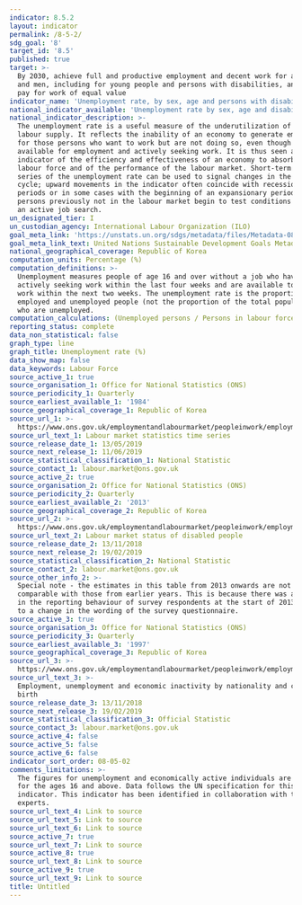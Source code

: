 ```yaml
---
indicator: 8.5.2
layout: indicator
permalink: /8-5-2/
sdg_goal: '8'
target_id: '8.5'
published: true
target: >-
  By 2030, achieve full and productive employment and decent work for all women
  and men, including for young people and persons with disabilities, and equal
  pay for work of equal value
indicator_name: 'Unemployment rate, by sex, age and persons with disabilities'
national_indicator_available: 'Unemployment rate by sex, age and disability status'
national_indicator_description: >-
  The unemployment rate is a useful measure of the underutilization of the
  labour supply. It reflects the inability of an economy to generate employment
  for those persons who want to work but are not doing so, even though they are
  available for employment and actively seeking work. It is thus seen as an
  indicator of the efficiency and effectiveness of an economy to absorb its
  labour force and of the performance of the labour market. Short-term time
  series of the unemployment rate can be used to signal changes in the business
  cycle; upward movements in the indicator often coincide with recessionary
  periods or in some cases with the beginning of an expansionary period as
  persons previously not in the labour market begin to test conditions through
  an active job search.
un_designated_tier: I
un_custodian_agency: International Labour Organization (ILO)
goal_meta_link: 'https://unstats.un.org/sdgs/metadata/files/Metadata-08-05-02.pdf'
goal_meta_link_text: United Nations Sustainable Development Goals Metadata (PDF 383 KB)
national_geographical_coverage: Republic of Korea
computation_units: Percentage (%)
computation_definitions: >-
  Unemployment measures people of age 16 and over without a job who have been
  actively seeking work within the last four weeks and are available to start
  work within the next two weeks. The unemployment rate is the proportion of all
  employed and unemployed people (not the proportion of the total population)
  who are unemployed.
computation_calculations: (Unemployed persons / Persons in labour force) * 100
reporting_status: complete
data_non_statistical: false
graph_type: line
graph_title: Unemployment rate (%)
data_show_map: false
data_keywords: Labour Force
source_active_1: true
source_organisation_1: Office for National Statistics (ONS)
source_periodicity_1: Quarterly
source_earliest_available_1: '1984'
source_geographical_coverage_1: Republic of Korea
source_url_1: >-
  https://www.ons.gov.uk/employmentandlabourmarket/peopleinwork/employmentandemployeetypes/datasets/labourmarketstatistics
source_url_text_1: Labour market statistics time series
source_release_date_1: 13/05/2019
source_next_release_1: 11/06/2019
source_statistical_classification_1: National Statistic
source_contact_1: labour.market@ons.gov.uk
source_active_2: true
source_organisation_2: Office for National Statistics (ONS)
source_periodicity_2: Quarterly
source_earliest_available_2: '2013'
source_geographical_coverage_2: Republic of Korea
source_url_2: >-
  https://www.ons.gov.uk/employmentandlabourmarket/peopleinwork/employmentandemployeetypes/datasets/labourmarketstatusofdisabledpeoplea08
source_url_text_2: Labour market status of disabled people
source_release_date_2: 13/11/2018
source_next_release_2: 19/02/2019
source_statistical_classification_2: National Statistic
source_contact_2: labour.market@ons.gov.uk
source_other_info_2: >-
  Special note - the estimates in this table from 2013 onwards are not directly
  comparable with those from earlier years. This is because there was a change
  in the reporting behaviour of survey respondents at the start of 2013 related
  to a change in the wording of the survey questionnaire.
source_active_3: true
source_organisation_3: Office for National Statistics (ONS)
source_periodicity_3: Quarterly
source_earliest_available_3: '1997'
source_geographical_coverage_3: Republic of Korea
source_url_3: >-
  https://www.ons.gov.uk/employmentandlabourmarket/peopleinwork/employmentandemployeetypes/datasets/a12employmentunemploymentandeconomicinactivitybynationalityandcountryofbirth
source_url_text_3: >-
  Employment, unemployment and economic inactivity by nationality and country of
  birth
source_release_date_3: 13/11/2018
source_next_release_3: 19/02/2019
source_statistical_classification_3: Official Statistic
source_contact_3: labour.market@ons.gov.uk
source_active_4: false
source_active_5: false
source_active_6: false
indicator_sort_order: 08-05-02
comments_limitations: >-
  The figures for unemployment and economically active individuals are measured
  for the ages 16 and above. Data follows the UN specification for this
  indicator. This indicator has been identified in collaboration with topic
  experts.
source_url_text_4: Link to source
source_url_text_5: Link to source
source_url_text_6: Link to source
source_active_7: true
source_url_text_7: Link to source
source_active_8: true
source_url_text_8: Link to source
source_active_9: true
source_url_text_9: Link to source
title: Untitled
---
```

